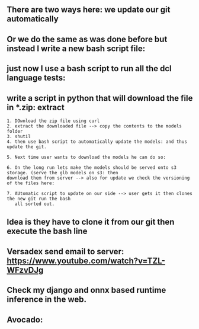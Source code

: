 ## There are two ways here: we update our git automatically

## Or we do the same as was done before but instead I write a new bash script file:

## just now I use a bash script to run all the dcl language tests:

## write a script in python that will download the file in *.zip: extract
    1. DOwnload the zip file using curl
    2. extract the downloaded file --> copy the contents to the models folder
    3. shutil
    4. then use bash script to automatically update the models: and thus update the git.

    5. Next time user wants to download the models he can do so:

    6. On the long run lets make the models should be served onto s3 storage. (serve the glb models on s3: then
    download them from server --> also for update we check the versioning of the files here:

    7. AUtomatic script to update on our side --> user gets it then clones the new git run the bash
       all sorted out.

## Idea is they have to clone it from our git then execute the bash line

## Versadex send email to server: https://www.youtube.com/watch?v=TZL-WFzvDJg

## Check my django and onnx based runtime inference in the web.

## Avocado: 
